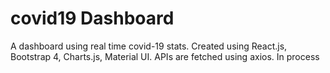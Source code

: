 # covid19 Dashboard
A dashboard using real time covid-19 stats. Created using React.js, Bootstrap 4, Charts.js, Material UI. APIs are fetched using axios. In process

